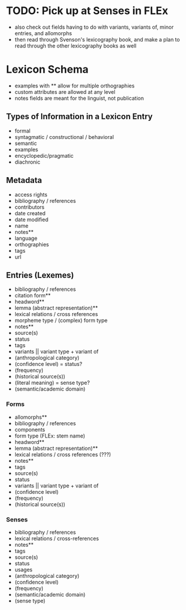 # TODO: Pick up at Senses in FLEx
- also check out fields having to do with variants, variants of, minor entries, and allomorphs
- then read through Svenson's lexicography book, and make a plan to read through the other lexicography books as well

# Lexicon Schema
- examples with ** allow for multiple orthographies
- custom attributes are allowed at any level
- notes fields are meant for the linguist, not publication

## Types of Information in a Lexicon Entry
- formal
- syntagmatic / constructional / behavioral
- semantic
- examples
- encyclopedic/pragmatic
- diachronic

## Metadata
- access rights
- bibliography / references
- contributors
- date created
- date modified
- name
- notes**
- language
- orthographies
- tags
- url

## Entries (Lexemes)
- bibliography / references
- citation form**
- headword**
- lemma (abstract representation)**
- lexical relations / cross references
- morpheme type / (complex) form type
- notes**
- source(s)
- status
- tags
- variants || variant type + variant of
- (anthropological category)
- (confidence level) = status?
- (frequency)
- (historical source(s))
- (literal meaning) = sense type?
- (semantic/academic domain)

### Forms
- allomorphs**
- bibliography / references
- components
- form type (FLEx: stem name)
- headword**
- lemma (abstract representation)**
- lexical relations / cross references (???)
- notes**
- tags
- source(s)
- status
- variants || variant type + variant of
- (confidence level)
- (frequency)
- (historical source(s))

### Senses
- bibliography / references
- lexical relations / cross-references
- notes**
- tags
- source(s)
- status
- usages
- (anthropological category)
- (confidence level)
- (frequency)
- (semantic/academic domain)
- (sense type)
